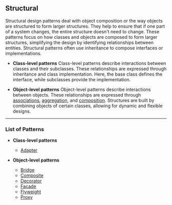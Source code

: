 ## Structural

Structural design patterns deal with object composition or the way objects are structured to form larger structures.
They help to ensure that if one part of a system changes, the entire structure doesn't need to change.
These patterns focus on how classes and objects are composed to form larger structures, simplifying the design by identifying relationships between entities.
Structural patterns often use inheritance to compose interfaces or implementations.

- **Class-level patterns**
    Class-level patterns describe interactions between classes and their subclasses.
    These relationships are expressed through inheritance and class implementation.
    Here, the base class defines the interface, while subclasses provide the implementation.

- **Object-level patterns**
    Object-level patterns describe interactions between objects.
    These relationships are expressed through [associations](../README.md#association), [aggregation](../README.md#aggregation), and [composition](../README.md#composition).
    Structures are built by combining objects of certain classes, allowing for dynamic and flexible designs.

---

### List of Patterns

- **Class-level patterns**
    + [Adapter]()

- **Object-level patterns**
    + [Bridge]()
    + [Composite]()
    + [Decorator]()
    + [Facade]()
    + [Flyweight]()
    + [Proxy]()


